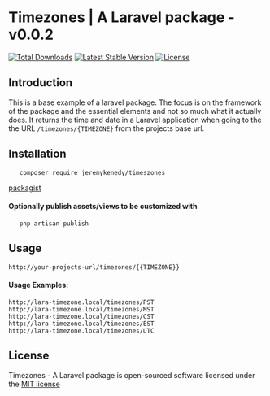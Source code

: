 # Timezones | A Laravel package - v0.0.2

[![Total Downloads](https://poser.pugx.org/jeremykenedy/timezones/d/total.svg)](https://packagist.org/packages/jeremykenedy/timezones)
[![Latest Stable Version](https://poser.pugx.org/jeremykenedy/timezones/v/stable.svg)](https://packagist.org/packages/jeremykenedy/timezones)
[![License](https://poser.pugx.org/jeremykenedy/timezones/license.svg)](https://packagist.org/packages/jeremykenedy/timezones)

## Introduction

This is a base example of a laravel package. The focus is on the framework of the package and the essential elements and not so much what it actually does. It returns the time and date in a Laravel application when going to the the URL `/timezones/{TIMEZONE}` from the projects base url.

## Installation
```
   composer require jeremykenedy/timeszones
```
[packagist](https://packagist.org/packages/jeremykenedy/timezones)

#### Optionally publish assets/views to be customized with
```
   php artisan publish
```

## Usage

```
http://your-projects-url/timezones/{{TIMEZONE}}
```
#### Usage Examples:
```
http://lara-timezone.local/timezones/PST
http://lara-timezone.local/timezones/MST
http://lara-timezone.local/timezones/CST
http://lara-timezone.local/timezones/EST
http://lara-timezone.local/timezones/UTC
```

## License

Timezones - A Laravel package is open-sourced software licensed under the [MIT license](http://opensource.org/licenses/MIT)
